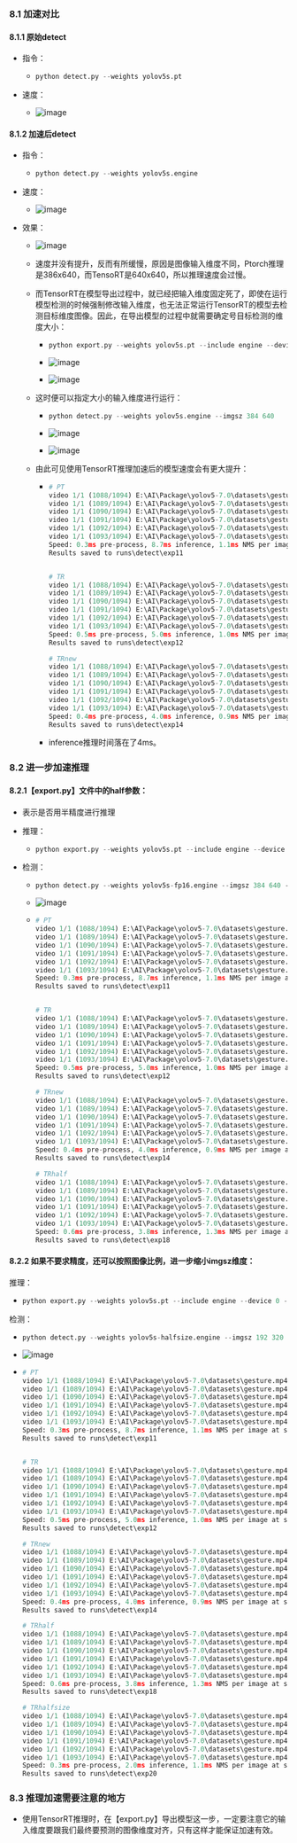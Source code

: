 ### 8.1 加速对比

#### 8.1.1 原始detect

* 指令：

  * ```python
    python detect.py --weights yolov5s.pt
    ```

* 速度：

  * ![image](https://github.com/CoderSuHang/TensorRT-Learning-Note/assets/104765251/206075ce-70c2-43bd-9360-a518492e9e67)


#### 8.1.2 加速后detect

* 指令：

  * ```python
    python detect.py --weights yolov5s.engine
    ```

* 速度：

  * ![image](https://github.com/CoderSuHang/TensorRT-Learning-Note/assets/104765251/0121367d-ee37-4144-b895-37b8f19bdc5c)


* 效果：

  * ![image](https://github.com/CoderSuHang/TensorRT-Learning-Note/assets/104765251/dc4011be-e253-4153-93a0-708b2ee01075)


  * 速度并没有提升，反而有所缓慢，原因是图像输入维度不同，Ptorch推理是386x640，而TensoRT是640x640，所以推理速度会过慢。

  * 而TensorRT在模型导出过程中，就已经把输入维度固定死了，即使在运行模型检测的时候强制修改输入维度，也无法正常运行TensorRT的模型去检测目标维度图像。因此，在导出模型的过程中就需要确定号目标检测的维度大小：

    * ```python
      python export.py --weights yolov5s.pt --include engine --device 0 --img 384 640
      ```

    * ![image](https://github.com/CoderSuHang/TensorRT-Learning-Note/assets/104765251/c7e8711a-7084-4758-8366-a51bdee6715a)


    * ![image](https://github.com/CoderSuHang/TensorRT-Learning-Note/assets/104765251/fba1fd3a-34cf-40de-a641-bce18ab85e9f)


  * 这时便可以指定大小的输入维度进行运行：

    * ```python
      python detect.py --weights yolov5s.engine --imgsz 384 640
      ```

    * ![image](https://github.com/CoderSuHang/TensorRT-Learning-Note/assets/104765251/0914b0c0-3f15-4cf0-9e89-c136cc2942a2)


    * ![image](https://github.com/CoderSuHang/TensorRT-Learning-Note/assets/104765251/ba080db6-ebc8-40f1-b5a9-cae5b4588157)


  * 由此可见使用TensorRT推理加速后的模型速度会有更大提升：

    * ```python
      # PT
      video 1/1 (1088/1094) E:\AI\Package\yolov5-7.0\datasets\gesture.mp4: 384x640 1 person, 1 tie, 5 apples, 1 orange, 9.0ms
      video 1/1 (1089/1094) E:\AI\Package\yolov5-7.0\datasets\gesture.mp4: 384x640 1 person, 1 tie, 5 apples, 1 orange, 10.0ms
      video 1/1 (1090/1094) E:\AI\Package\yolov5-7.0\datasets\gesture.mp4: 384x640 1 person, 1 tie, 5 apples, 1 orange, 9.0ms
      video 1/1 (1091/1094) E:\AI\Package\yolov5-7.0\datasets\gesture.mp4: 384x640 1 person, 1 tie, 5 apples, 1 orange, 10.0ms
      video 1/1 (1092/1094) E:\AI\Package\yolov5-7.0\datasets\gesture.mp4: 384x640 1 person, 1 tie, 5 apples, 1 orange, 9.0ms
      video 1/1 (1093/1094) E:\AI\Package\yolov5-7.0\datasets\gesture.mp4: 384x640 1 person, 1 tie, 5 apples, 1 orange, 8.0ms
      Speed: 0.3ms pre-process, 8.7ms inference, 1.1ms NMS per image at shape (1, 3, 640, 640)
      Results saved to runs\detect\exp11
      
      
      # TR
      video 1/1 (1088/1094) E:\AI\Package\yolov5-7.0\datasets\gesture.mp4: 640x640 1 person, 1 tie, 5 apples, 2 oranges, 3.0ms
      video 1/1 (1089/1094) E:\AI\Package\yolov5-7.0\datasets\gesture.mp4: 640x640 1 person, 1 tie, 5 apples, 1 orange, 6.0ms
      video 1/1 (1090/1094) E:\AI\Package\yolov5-7.0\datasets\gesture.mp4: 640x640 1 person, 1 tie, 5 apples, 2 oranges, 7.1ms
      video 1/1 (1091/1094) E:\AI\Package\yolov5-7.0\datasets\gesture.mp4: 640x640 1 person, 5 apples, 1 orange, 5.0ms
      video 1/1 (1092/1094) E:\AI\Package\yolov5-7.0\datasets\gesture.mp4: 640x640 1 person, 5 apples, 1 orange, 8.5ms
      video 1/1 (1093/1094) E:\AI\Package\yolov5-7.0\datasets\gesture.mp4: 640x640 1 person, 5 apples, 1 orange, 3.2ms
      Speed: 0.5ms pre-process, 5.0ms inference, 1.0ms NMS per image at shape (1, 3, 640, 640)
      Results saved to runs\detect\exp12
      
      # TRnew
      video 1/1 (1088/1094) E:\AI\Package\yolov5-7.0\datasets\gesture.mp4: 384x640 1 person, 1 tie, 5 apples, 1 orange, 6.2ms
      video 1/1 (1089/1094) E:\AI\Package\yolov5-7.0\datasets\gesture.mp4: 384x640 1 person, 1 tie, 5 apples, 1 orange, 3.6ms
      video 1/1 (1090/1094) E:\AI\Package\yolov5-7.0\datasets\gesture.mp4: 384x640 1 person, 1 tie, 5 apples, 1 orange, 4.7ms
      video 1/1 (1091/1094) E:\AI\Package\yolov5-7.0\datasets\gesture.mp4: 384x640 1 person, 1 tie, 5 apples, 1 orange, 4.0ms
      video 1/1 (1092/1094) E:\AI\Package\yolov5-7.0\datasets\gesture.mp4: 384x640 1 person, 1 tie, 5 apples, 1 orange, 4.8ms
      video 1/1 (1093/1094) E:\AI\Package\yolov5-7.0\datasets\gesture.mp4: 384x640 1 person, 1 tie, 5 apples, 1 orange, 3.4ms
      Speed: 0.4ms pre-process, 4.0ms inference, 0.9ms NMS per image at shape (1, 3, 384, 640)
      Results saved to runs\detect\exp14
      ```

    * inference推理时间落在了4ms。

### 8.2 进一步加速推理

#### 8.2.1【export.py】文件中的half参数：

* 表示是否用半精度进行推理

* 推理：

  * ```python
    python export.py --weights yolov5s.pt --include engine --device 0 --img 384 640 --half
    ```

* 检测：

  * ```python
    python detect.py --weights yolov5s-fp16.engine --imgsz 384 640 --half
    ```

  * ![image](https://github.com/CoderSuHang/TensorRT-Learning-Note/assets/104765251/33533d2a-10b1-4b52-b13f-f4080b773193)


  * ```python
    # PT
    video 1/1 (1088/1094) E:\AI\Package\yolov5-7.0\datasets\gesture.mp4: 384x640 1 person, 1 tie, 5 apples, 1 orange, 9.0ms
    video 1/1 (1089/1094) E:\AI\Package\yolov5-7.0\datasets\gesture.mp4: 384x640 1 person, 1 tie, 5 apples, 1 orange, 10.0ms
    video 1/1 (1090/1094) E:\AI\Package\yolov5-7.0\datasets\gesture.mp4: 384x640 1 person, 1 tie, 5 apples, 1 orange, 9.0ms
    video 1/1 (1091/1094) E:\AI\Package\yolov5-7.0\datasets\gesture.mp4: 384x640 1 person, 1 tie, 5 apples, 1 orange, 10.0ms
    video 1/1 (1092/1094) E:\AI\Package\yolov5-7.0\datasets\gesture.mp4: 384x640 1 person, 1 tie, 5 apples, 1 orange, 9.0ms
    video 1/1 (1093/1094) E:\AI\Package\yolov5-7.0\datasets\gesture.mp4: 384x640 1 person, 1 tie, 5 apples, 1 orange, 8.0ms
    Speed: 0.3ms pre-process, 8.7ms inference, 1.1ms NMS per image at shape (1, 3, 640, 640)
    Results saved to runs\detect\exp11
    
    
    # TR
    video 1/1 (1088/1094) E:\AI\Package\yolov5-7.0\datasets\gesture.mp4: 640x640 1 person, 1 tie, 5 apples, 2 oranges, 3.0ms
    video 1/1 (1089/1094) E:\AI\Package\yolov5-7.0\datasets\gesture.mp4: 640x640 1 person, 1 tie, 5 apples, 1 orange, 6.0ms
    video 1/1 (1090/1094) E:\AI\Package\yolov5-7.0\datasets\gesture.mp4: 640x640 1 person, 1 tie, 5 apples, 2 oranges, 7.1ms
    video 1/1 (1091/1094) E:\AI\Package\yolov5-7.0\datasets\gesture.mp4: 640x640 1 person, 5 apples, 1 orange, 5.0ms
    video 1/1 (1092/1094) E:\AI\Package\yolov5-7.0\datasets\gesture.mp4: 640x640 1 person, 5 apples, 1 orange, 8.5ms
    video 1/1 (1093/1094) E:\AI\Package\yolov5-7.0\datasets\gesture.mp4: 640x640 1 person, 5 apples, 1 orange, 3.2ms
    Speed: 0.5ms pre-process, 5.0ms inference, 1.0ms NMS per image at shape (1, 3, 640, 640)
    Results saved to runs\detect\exp12
    
    # TRnew
    video 1/1 (1088/1094) E:\AI\Package\yolov5-7.0\datasets\gesture.mp4: 384x640 1 person, 1 tie, 5 apples, 1 orange, 6.2ms
    video 1/1 (1089/1094) E:\AI\Package\yolov5-7.0\datasets\gesture.mp4: 384x640 1 person, 1 tie, 5 apples, 1 orange, 3.6ms
    video 1/1 (1090/1094) E:\AI\Package\yolov5-7.0\datasets\gesture.mp4: 384x640 1 person, 1 tie, 5 apples, 1 orange, 4.7ms
    video 1/1 (1091/1094) E:\AI\Package\yolov5-7.0\datasets\gesture.mp4: 384x640 1 person, 1 tie, 5 apples, 1 orange, 4.0ms
    video 1/1 (1092/1094) E:\AI\Package\yolov5-7.0\datasets\gesture.mp4: 384x640 1 person, 1 tie, 5 apples, 1 orange, 4.8ms
    video 1/1 (1093/1094) E:\AI\Package\yolov5-7.0\datasets\gesture.mp4: 384x640 1 person, 1 tie, 5 apples, 1 orange, 3.4ms
    Speed: 0.4ms pre-process, 4.0ms inference, 0.9ms NMS per image at shape (1, 3, 384, 640)
    Results saved to runs\detect\exp14
    
    # TRhalf
    video 1/1 (1088/1094) E:\AI\Package\yolov5-7.0\datasets\gesture.mp4: 384x640 1 person, 1 tie, 5 apples, 1 orange, 8.7ms
    video 1/1 (1089/1094) E:\AI\Package\yolov5-7.0\datasets\gesture.mp4: 384x640 1 person, 1 tie, 5 apples, 1 orange, 7.0ms
    video 1/1 (1090/1094) E:\AI\Package\yolov5-7.0\datasets\gesture.mp4: 384x640 1 person, 1 tie, 5 apples, 1 orange, 8.4ms
    video 1/1 (1091/1094) E:\AI\Package\yolov5-7.0\datasets\gesture.mp4: 384x640 1 person, 1 tie, 5 apples, 1 orange, 5.0ms
    video 1/1 (1092/1094) E:\AI\Package\yolov5-7.0\datasets\gesture.mp4: 384x640 1 person, 1 tie, 5 apples, 1 orange, 7.1ms
    video 1/1 (1093/1094) E:\AI\Package\yolov5-7.0\datasets\gesture.mp4: 384x640 1 person, 1 tie, 5 apples, 1 orange, 5.0ms
    Speed: 0.6ms pre-process, 3.8ms inference, 1.3ms NMS per image at shape (1, 3, 384, 640)
    Results saved to runs\detect\exp18
    ```

#### 8.2.2 如果不要求精度，还可以按照图像比例，进一步缩小imgsz维度：

推理：
* ```python
  python export.py --weights yolov5s.pt --include engine --device 0 --img 192 320 --half
  ```

检测：

* ```python
  python detect.py --weights yolov5s-halfsize.engine --imgsz 192 320 --half
  ```

* ![image](https://github.com/CoderSuHang/TensorRT-Learning-Note/assets/104765251/3e9736ec-c113-4849-834c-c7f6d973768c)


* ```python
  # PT
  video 1/1 (1088/1094) E:\AI\Package\yolov5-7.0\datasets\gesture.mp4: 384x640 1 person, 1 tie, 5 apples, 1 orange, 9.0ms
  video 1/1 (1089/1094) E:\AI\Package\yolov5-7.0\datasets\gesture.mp4: 384x640 1 person, 1 tie, 5 apples, 1 orange, 10.0ms
  video 1/1 (1090/1094) E:\AI\Package\yolov5-7.0\datasets\gesture.mp4: 384x640 1 person, 1 tie, 5 apples, 1 orange, 9.0ms
  video 1/1 (1091/1094) E:\AI\Package\yolov5-7.0\datasets\gesture.mp4: 384x640 1 person, 1 tie, 5 apples, 1 orange, 10.0ms
  video 1/1 (1092/1094) E:\AI\Package\yolov5-7.0\datasets\gesture.mp4: 384x640 1 person, 1 tie, 5 apples, 1 orange, 9.0ms
  video 1/1 (1093/1094) E:\AI\Package\yolov5-7.0\datasets\gesture.mp4: 384x640 1 person, 1 tie, 5 apples, 1 orange, 8.0ms
  Speed: 0.3ms pre-process, 8.7ms inference, 1.1ms NMS per image at shape (1, 3, 640, 640)
  Results saved to runs\detect\exp11
  
  
  # TR
  video 1/1 (1088/1094) E:\AI\Package\yolov5-7.0\datasets\gesture.mp4: 640x640 1 person, 1 tie, 5 apples, 2 oranges, 3.0ms
  video 1/1 (1089/1094) E:\AI\Package\yolov5-7.0\datasets\gesture.mp4: 640x640 1 person, 1 tie, 5 apples, 1 orange, 6.0ms
  video 1/1 (1090/1094) E:\AI\Package\yolov5-7.0\datasets\gesture.mp4: 640x640 1 person, 1 tie, 5 apples, 2 oranges, 7.1ms
  video 1/1 (1091/1094) E:\AI\Package\yolov5-7.0\datasets\gesture.mp4: 640x640 1 person, 5 apples, 1 orange, 5.0ms
  video 1/1 (1092/1094) E:\AI\Package\yolov5-7.0\datasets\gesture.mp4: 640x640 1 person, 5 apples, 1 orange, 8.5ms
  video 1/1 (1093/1094) E:\AI\Package\yolov5-7.0\datasets\gesture.mp4: 640x640 1 person, 5 apples, 1 orange, 3.2ms
  Speed: 0.5ms pre-process, 5.0ms inference, 1.0ms NMS per image at shape (1, 3, 640, 640)
  Results saved to runs\detect\exp12
  
  # TRnew
  video 1/1 (1088/1094) E:\AI\Package\yolov5-7.0\datasets\gesture.mp4: 384x640 1 person, 1 tie, 5 apples, 1 orange, 6.2ms
  video 1/1 (1089/1094) E:\AI\Package\yolov5-7.0\datasets\gesture.mp4: 384x640 1 person, 1 tie, 5 apples, 1 orange, 3.6ms
  video 1/1 (1090/1094) E:\AI\Package\yolov5-7.0\datasets\gesture.mp4: 384x640 1 person, 1 tie, 5 apples, 1 orange, 4.7ms
  video 1/1 (1091/1094) E:\AI\Package\yolov5-7.0\datasets\gesture.mp4: 384x640 1 person, 1 tie, 5 apples, 1 orange, 4.0ms
  video 1/1 (1092/1094) E:\AI\Package\yolov5-7.0\datasets\gesture.mp4: 384x640 1 person, 1 tie, 5 apples, 1 orange, 4.8ms
  video 1/1 (1093/1094) E:\AI\Package\yolov5-7.0\datasets\gesture.mp4: 384x640 1 person, 1 tie, 5 apples, 1 orange, 3.4ms
  Speed: 0.4ms pre-process, 4.0ms inference, 0.9ms NMS per image at shape (1, 3, 384, 640)
  Results saved to runs\detect\exp14
  
  # TRhalf
  video 1/1 (1088/1094) E:\AI\Package\yolov5-7.0\datasets\gesture.mp4: 384x640 1 person, 1 tie, 5 apples, 1 orange, 8.7ms
  video 1/1 (1089/1094) E:\AI\Package\yolov5-7.0\datasets\gesture.mp4: 384x640 1 person, 1 tie, 5 apples, 1 orange, 7.0ms
  video 1/1 (1090/1094) E:\AI\Package\yolov5-7.0\datasets\gesture.mp4: 384x640 1 person, 1 tie, 5 apples, 1 orange, 8.4ms
  video 1/1 (1091/1094) E:\AI\Package\yolov5-7.0\datasets\gesture.mp4: 384x640 1 person, 1 tie, 5 apples, 1 orange, 5.0ms
  video 1/1 (1092/1094) E:\AI\Package\yolov5-7.0\datasets\gesture.mp4: 384x640 1 person, 1 tie, 5 apples, 1 orange, 7.1ms
  video 1/1 (1093/1094) E:\AI\Package\yolov5-7.0\datasets\gesture.mp4: 384x640 1 person, 1 tie, 5 apples, 1 orange, 5.0ms
  Speed: 0.6ms pre-process, 3.8ms inference, 1.3ms NMS per image at shape (1, 3, 384, 640)
  Results saved to runs\detect\exp18
  
  # TRhalfsize
  video 1/1 (1088/1094) E:\AI\Package\yolov5-7.0\datasets\gesture.mp4: 192x320 1 person, 1 orange, 2.5ms
  video 1/1 (1089/1094) E:\AI\Package\yolov5-7.0\datasets\gesture.mp4: 192x320 1 person, 1 orange, 1.6ms
  video 1/1 (1090/1094) E:\AI\Package\yolov5-7.0\datasets\gesture.mp4: 192x320 1 person, 1 orange, 2.1ms
  video 1/1 (1091/1094) E:\AI\Package\yolov5-7.0\datasets\gesture.mp4: 192x320 1 person, 1 orange, 1.3ms
  video 1/1 (1092/1094) E:\AI\Package\yolov5-7.0\datasets\gesture.mp4: 192x320 1 person, 1 orange, 2.9ms
  video 1/1 (1093/1094) E:\AI\Package\yolov5-7.0\datasets\gesture.mp4: 192x320 1 person, 1 orange, 2.0ms
  Speed: 0.3ms pre-process, 2.0ms inference, 1.1ms NMS per image at shape (1, 3, 192, 320)
  Results saved to runs\detect\exp20
  ```

### 8.3 推理加速需要注意的地方

* 使用TensorRT推理时，在【export.py】导出模型这一步，一定要注意它的输入维度要跟我们最终要预测的图像维度对齐，只有这样才能保证加速有效。

